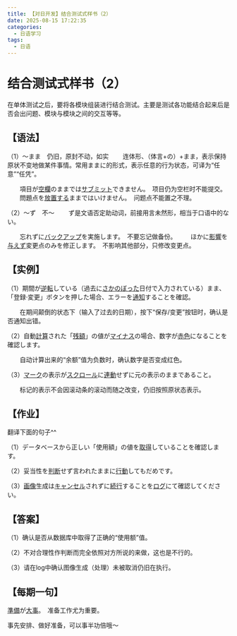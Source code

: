 ```yaml
---
title: 【对日开发】结合测试式样书（2）
date: 2025-08-15 17:22:35
categories:
  - 日语学习
tags:
  - 日语
---
```


# 结合测试式样书（2）

在单体测试之后，要将各模块组装进行结合测试。主要是测试各功能结合起来后是否会出问题、模块与模块之间的交互等等。

## **【语法】**

（1）～まま　仍旧，原封不动，如实
　　连体形、（体言+の）+まま，表示保持原状不变地做某件事情。常用ままに的形式，表示任意的行为状态，可译为“任意”“任凭”。

　　項目が[空欄](http://dict.hjenglish.com/jp/w/空欄)のままでは[サブミット](http://dict.hjenglish.com/jp/w/サブミット)できません。　项目仍为空栏时不能提交。
　　問題点を[放置する](http://dict.hjenglish.com/jp/w/放置&type=jc)ままではいけません。　问题点不能置之不理。

（2）～ず　不～
　　ず是文语否定助动词，前接用言未然形，相当于口语中的ない。

　　忘れずに[バックアップ](http://dict.hjenglish.com/jp/w/バックアップ)を実施します。　不要忘记做备份。
　　ほかに[影響](http://dict.hjenglish.com/jp/w/影響)を[与えず](http://dict.hjenglish.com/jp/w/与える&type=jc)変更点のみを修正します。　不影响其他部分，只修改变更点。

## **【实例】**

（1）期間が[逆転](http://dict.hjenglish.com/jp/w/逆転)している（過去に[さかのぼった](http://dict.hjenglish.com/jp/w/さかのぼる&type=jc)日付で入力されている）まま、「登録·変更」ボタンを押した場合、エラーを[通知](http://dict.hjenglish.com/jp/w/通知)することを確認。

　　在期间颠倒的状态下（输入了过去的日期），按下“保存/变更”按钮时，确认是否通知出错。

（2）自動[計算](http://dict.hjenglish.com/jp/w/計算)された「[残額](http://dict.hjenglish.com/jp/w/残額)」の値が[マイナス](http://dict.hjenglish.com/jp/w/マイナス)の場合、数字が[赤色](http://dict.hjenglish.com/jp/w/赤色)になることを確認します。

　　自动计算出来的“余额”值为负数时，确认数字是否变成红色。

（3）[マーク](http://dict.hjenglish.com/jp/w/マーク)の表示が[スクロール](http://dict.hjenglish.com/jp/w/スクロール)に[連動](http://dict.hjenglish.com/jp/w/連動)せずに元の表示のままであること。

　　标记的表示不会因滚动条的滚动而随之改变，仍旧按照原状态表示。

## **【作业】**

翻译下面的句子^^

（1）データベースから正しい「使用額」の値を[取得](http://dict.hjenglish.com/jp/w/取得)していることを確認します。

（2）妥当性を[判断](http://dict.hjenglish.com/jp/w/判断)せず言われたままに[行動](http://dict.hjenglish.com/jp/w/行動)してもだめです。

（3）[画像](http://dict.hjenglish.com/jp/w/画像)生成は[キャンセル](http://dict.hjenglish.com/jp/w/キャンセル)されずに[続行](http://dict.hjenglish.com/jp/w/続行)することを[ログ](http://dict.hjenglish.com/jp/w/ログ)にて確認してください。

## **【答案】**

（1）确认是否从数据库中取得了正确的“使用额”值。

（2）不对合理性作判断而完全依照对方所说的来做，这也是不行的。

（3）请在log中确认图像生成（处理）未被取消仍旧在执行。

## **【每期一句】**
[準備](http://dict.hjenglish.com/jp/w/準備)が[大事](http://dict.hjenglish.com/jp/w/大事)。　准备工作尤为重要。

事先安排、做好准备，可以事半功倍哦～